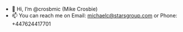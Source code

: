 - 👋 Hi, I’m @crosbmic (Mike Crosbie)
- 📫 You can reach me on Email: michaelc@starsgroup.com or Phone: +447624417701

<!---
crosbmic/crosbmic is a ✨ special ✨ repository because its `README.md` (this file) appears on your GitHub profile.
You can click the Preview link to take a look at your changes.
--->

